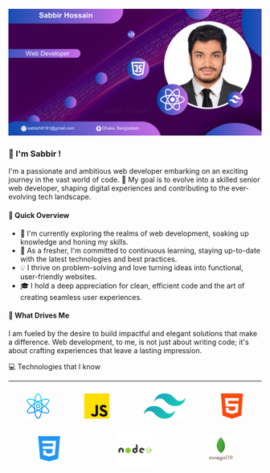 [![An old rock in the desert](/assets/sabbirGithubCover.png "Shiprock, New Mexico by Beau Rogers")](https://www.flickr.com/photos/beaurogers/31833779864/in/photolist-Qv3rFw-34mt9F-a9Cmfy-5Ha3Zi-9msKdv-o3hgjr-hWpUte-4WMsJ1-KUQ8N-deshUb-vssBD-6CQci6-8AFCiD-zsJWT-nNfsgB-dPDwZJ-bn9JGn-5HtSXY-6CUhAL-a4UTXB-ugPum-KUPSo-fBLNm-6CUmpy-4WMsc9-8a7D3T-83KJev-6CQ2bK-nNusHJ-a78rQH-nw3NvT-7aq2qf-8wwBso-3nNceh-ugSKP-4mh4kh-bbeeqH-a7biME-q3PtTf-brFpgb-cg38zw-bXMZc-nJPELD-f58Lmo-bXMYG-bz8AAi-bxNtNT-bXMYi-bXMY6-bXMYv)

### 👋 I'm Sabbir !

I'm a passionate and ambitious web developer embarking on an exciting journey in the vast world of code. 🚀 My goal is to evolve into a skilled senior web developer, shaping digital experiences and contributing to the ever-evolving tech landscape.

#### 🚀 Quick Overview

- 🔭 I'm currently exploring the realms of web development, soaking up knowledge and honing my skills.
- 🌱 As a fresher, I'm committed to continuous learning, staying up-to-date with the latest technologies and best practices.
- 💡 I thrive on problem-solving and love turning ideas into functional, user-friendly websites.
- 🎓 I hold a deep appreciation for clean, efficient code and the art of creating seamless user experiences.

#### 🌈 What Drives Me

I am fueled by the desire to build impactful and elegant solutions that make a difference. Web development, to me, is not just about writing code; it's about crafting experiences that leave a lasting impression.

💻 Technologies that I know
<hr>

<div align="center">
  <div style="display: flex; justify-content: space-around; align-items: center; margin-top: 5px;">
    <img src="/assets/react.png" style="width: auto; height: 50px; margin: 10px;">
    <img src="/assets/js.png" style="width: auto; height: 50px; margin: 10px;">
    <img src="/assets/tailwind-css..png" style="width: auto; height: 50px; margin: 10px;">
    <img src="/assets/html-5.png" style="width: auto; height: 50px; margin: 10px;">
  </div>

  <div style="display: flex; justify-content: space-around; align-items: center; margin-top: 5px;">
    <img src="/assets/css-3.png" style="width: auto; height: 50px; margin: 10px;">
    <img src="/assets/node-js.png" style="width: auto; height: 70px; margin: 10px;">
    <img src="/assets/mongodb.png" style="width: auto; height: 50px; margin: 10px;">
  </div>
</div>

